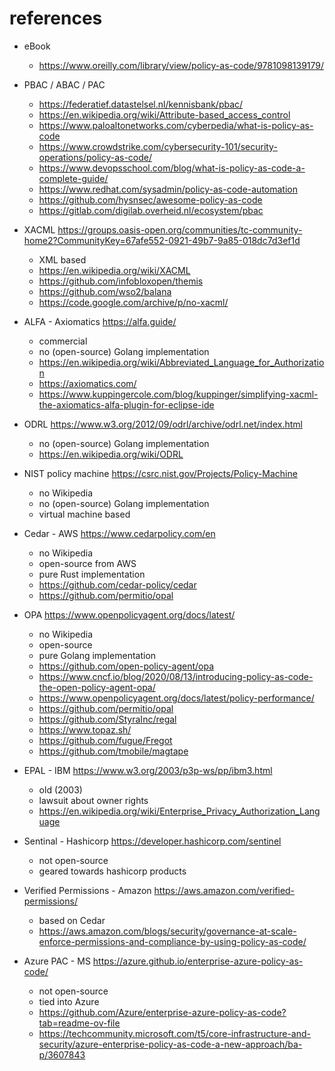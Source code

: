# references

- eBook
  - https://www.oreilly.com/library/view/policy-as-code/9781098139179/


- PBAC / ABAC / PAC
  - https://federatief.datastelsel.nl/kennisbank/pbac/
  - https://en.wikipedia.org/wiki/Attribute-based_access_control
  - https://www.paloaltonetworks.com/cyberpedia/what-is-policy-as-code
  - https://www.crowdstrike.com/cybersecurity-101/security-operations/policy-as-code/
  - https://www.devopsschool.com/blog/what-is-policy-as-code-a-complete-guide/
  - https://www.redhat.com/sysadmin/policy-as-code-automation
  - https://github.com/hysnsec/awesome-policy-as-code
  - https://gitlab.com/digilab.overheid.nl/ecosystem/pbac


- XACML <https://groups.oasis-open.org/communities/tc-community-home2?CommunityKey=67afe552-0921-49b7-9a85-018dc7d3ef1d>
  - XML based
  - https://en.wikipedia.org/wiki/XACML
  - https://github.com/infobloxopen/themis
  - https://github.com/wso2/balana
  - https://code.google.com/archive/p/no-xacml/


- ALFA - Axiomatics <https://alfa.guide/>
  - commercial
  - no (open-source) Golang implementation
  - https://en.wikipedia.org/wiki/Abbreviated_Language_for_Authorization
  - https://axiomatics.com/
  - https://www.kuppingercole.com/blog/kuppinger/simplifying-xacml-the-axiomatics-alfa-plugin-for-eclipse-ide


- ODRL <https://www.w3.org/2012/09/odrl/archive/odrl.net/index.html>
  - no (open-source) Golang implementation
  - https://en.wikipedia.org/wiki/ODRL


- NIST policy machine <https://csrc.nist.gov/Projects/Policy-Machine>
  - no Wikipedia
  - no (open-source) Golang implementation
  - virtual machine based


- Cedar - AWS <https://www.cedarpolicy.com/en>
  - no Wikipedia
  - open-source from AWS
  - pure Rust implementation
  - https://github.com/cedar-policy/cedar
  - https://github.com/permitio/opal


- OPA <https://www.openpolicyagent.org/docs/latest/>
  - no Wikipedia
  - open-source
  - pure Golang implementation
  - https://github.com/open-policy-agent/opa
  - https://www.cncf.io/blog/2020/08/13/introducing-policy-as-code-the-open-policy-agent-opa/
  - https://www.openpolicyagent.org/docs/latest/policy-performance/
  - https://github.com/permitio/opal
  - https://github.com/StyraInc/regal
  - https://www.topaz.sh/
  - https://github.com/fugue/Fregot
  - https://github.com/tmobile/magtape


- EPAL - IBM <https://www.w3.org/2003/p3p-ws/pp/ibm3.html>
  - old (2003)
  - lawsuit about owner rights
  - https://en.wikipedia.org/wiki/Enterprise_Privacy_Authorization_Language


- Sentinal - Hashicorp <https://developer.hashicorp.com/sentinel>
  - not open-source
  - geared towards hashicorp products


- Verified Permissions - Amazon <https://aws.amazon.com/verified-permissions/>
  - based on Cedar 
  - https://aws.amazon.com/blogs/security/governance-at-scale-enforce-permissions-and-compliance-by-using-policy-as-code/


- Azure PAC - MS <https://azure.github.io/enterprise-azure-policy-as-code/>
  - not open-source
  - tied into Azure
  - https://github.com/Azure/enterprise-azure-policy-as-code?tab=readme-ov-file
  - https://techcommunity.microsoft.com/t5/core-infrastructure-and-security/azure-enterprise-policy-as-code-a-new-approach/ba-p/3607843
